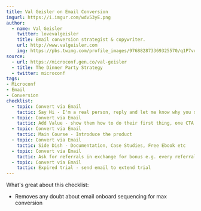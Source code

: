 ```yaml
---
title: Val Geisler on Email Conversion
imgurl: https://i.imgur.com/wdv53yE.png
author:
  - name: Val Geisler
    twitter: lovevalgeisler
    title: Email conversion strategist & copywriter.
    url: http://www.valgeisler.com
    img: https://pbs.twimg.com/profile_images/976882873369325570/q1P7vq_n.jpg
source:
  - url: https://microconf.gen.co/val-geisler
  - title: The Dinner Party Strategy
  - twitter: microconf
tags:
- Microconf
- Email
- Conversion
checklist:
  - topic: Convert via Email
    tactic: Say Hi - I'm a real person, reply and let me know why you signed up!
  - topic: Convert via Email
    tactic: Add Value - show them how to do their first thing, one CTA
  - topic: Convert via Email
    tactic: Main Course - Introduce the product
  - topic: Convert via Email
    tactic: Side Dish - Documentation, Case Studies, Free Ebook etc
  - topic: Convert via Email
    tactic: Ask for referrals in exchange for bonus e.g. every referral = 1 free month, they get a free month
  - topic: Convert via Email
    tactic: Expired trial - send email to extend trial
---
```


What's great about this checklist:

* Removes any doubt about email onboard sequencing for max conversion
